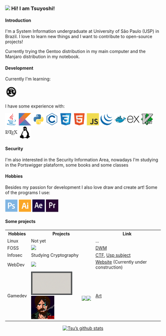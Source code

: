 ### <img src="https://raw.githubusercontent.com/MartinHeinz/MartinHeinz/master/wave.gif" width="20px"> Hi! I am Tsuyoshi! 

#### Introduction

I'm a System Information undergraduate at University of São Paulo (USP) in Brazil. I love to learn new things and I want to contribute to open-source projects!

Currently trying the Gentoo distribution in my main computer and the Manjaro distribution in my notebook.

#### Development

Currently I'm learning:

<img src="https://github.com/devicons/devicon/blob/master/icons/rust/rust-plain.svg" title="Rust" alt="Rust" width="40" height="40"/>

I have some experience with:

<div>
	<img src="https://github.com/devicons/devicon/blob/master/icons/java/java-original.svg" title="Java" alt="Java" width="40" height="40"/>
	<img src="https://github.com/devicons/devicon/blob/master/icons/kotlin/kotlin-original.svg" title="Kotlin" alt="Kotlin" width="40" height="40"/>
	<img src="https://github.com/devicons/devicon/blob/master/icons/python/python-original.svg" title="Python" alt="Python" width="40" height="40"/>
	<img src="https://github.com/devicons/devicon/blob/master/icons/c/c-line.svg" title="C" alt="C" width="40" height="40"/>
	<img src="https://github.com/devicons/devicon/blob/master/icons/css3/css3-original.svg" title="CSS" alt="CSS" width="40" height="40"/>
	<img src="https://github.com/devicons/devicon/blob/master/icons/html5/html5-original.svg" title="HTML" alt="HTML" width="40" height="40"/>
	<img src="https://github.com/devicons/devicon/blob/master/icons/javascript/javascript-original.svg" title="JS" alt="JS" width="40" height="40"/>
	<img src="https://github.com/devicons/devicon/blob/master/icons/jquery/jquery-original.svg" title="Linux" alt="Linux" width="40" height="40"/>
	<img src="https://github.com/devicons/devicon/blob/master/icons/docker/docker-original.svg" title="Docker" alt="Docker" width="40" height="40"/>
	<img src="https://github.com/devicons/devicon/blob/master/icons/express/express-original.svg" title="Docker" alt="Docker" width="40" height="40"/>
	<img src="https://github.com/devicons/devicon/blob/master/icons/vim/vim-original.svg" title="Vim" alt="Vim" width="40" height="40"/>
	<img src="https://github.com/devicons/devicon/blob/master/icons/latex/latex-original.svg" title="Latex" alt="Latex" width="40" height="40"/>
	<img src="https://github.com/devicons/devicon/blob/master/icons/linux/linux-plain.svg" title="Linux" alt="Linux" width="40" height="40"/>
</div>

#### Security

I'm also interested in the Security Information Area, nowadays I'm studying in the Portswigger plataform, some books and some classes

#### Hobbies

Besides my passion for development I also love draw and create art! Some of the programs I use:

<div>
	<img src="https://github.com/devicons/devicon/blob/master/icons/photoshop/photoshop-plain.svg" title="Photoshop" alt="Photoshop" width="40" height="40"/>
	<img src="https://github.com/devicons/devicon/blob/master/icons/illustrator/illustrator-plain.svg" title="Illustrator" alt="Illustrator" width="40" height="40"/>
	<img src="https://github.com/devicons/devicon/blob/master/icons/aftereffects/aftereffects-plain.svg" title="After Effects" alt="After Effects" width="40" height="40"/>
	<img src="https://github.com/devicons/devicon/blob/master/icons/premierepro/premierepro-plain.svg" title="Premiere" alt="Premiere" width="40" height="40"/>
</div>

#### Some projects

<div align="center">
<table>
<tr>
	<th> Hobbies </th>
	<th> Projects </th>
	<th> Link </th>
</tr>
	
<tr>
	<td>Linux</td>
	<td>Not yet</td>
	<td>...</td>
</tr>
	
<tr>
	<td>FOSS</td>
	<td><img width="200px" src="https://raw.githubusercontent.com/HTsuyoshi/my-dwm/main/assets/desktop.gif"></td>
	<td><a href="https://github.com/HTsuyoshi/my-dwm">DWM</a></td>
</tr>

<tr>
	<td>Infosec</td>
	<td>Studying Cryptography</td>
	<td><a href="https://github.com/HTsuyoshi/write-ups">CTF</a>, <a href="https://github.com/HTsuyoshi/usp/tree/master/MAC0336/">Usp subject</a></td>
</tr>
	
<tr>
	<td>WebDev</td>
	<td><img width="200px" src="https://github.com/HTsuyoshi/Htsuyoshi.github.io/blob/main/_assets/web_site.gif?raw=true"></td>
	<td><a href="https://Htsuyoshi.github.io">Website</a> (Currently under construction)</td>
</tr>

<tr>
	<td>Gamedev</td>
	<td><img height="75px" src="https://github.com/HTsuyoshi/art/blob/master/public/Cryptography/Rota%C3%A7%C3%A3o%2013%20-%20FInal.gif?raw=true">
	<img height="75px" src="https://github.com/HTsuyoshi/art/blob/master/public/Drawings/arthur_camadasjuntas.gif?raw=true">
	<a href="https://www.aseprite.org/" target="_blank" rel="noopener noreferrer"><img align="right" width="15px" src="https://raw.githubusercontent.com/aseprite/aseprite/main/data/icons/ase128.png" /></a>
	<a href="https://www.piskelapp.com/" target="_blank" rel="noopener noreferrer"><img align="right" width="15px" src="https://avatars.githubusercontent.com/u/28667131?s=200&v=4" /></a></td>
	<td><a href="https://github.com/HTsuyoshi/art">Art</a></td>
</tr>

</table>

[![Tsu’s github stats](https://github-readme-stats.vercel.app/api?username=HTsuyoshi&theme=radical&layout=compact&hide_title=true&hide_border=true&show_icons=true)](https://github.com/HTsuyoshi)

</div>
